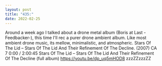 ```yaml
---
layout: post
title: "435:"
date: 2022-02-25
---
```


Around a week ago I talked about a drone metal album (Boris at Last -Feedbacker-), this time I'll rec a purer drone ambient album. Like most ambient drone music, its mellow, minimalistic, and atmospheric. Stars Of The Lid ‎– Stars Of The Lid And Their Refinement Of The Decline. (2007)
 CA 7 0:00 / 2:00:45 Stars Of The Lid ‎– Stars Of The Lid And Their Refinement Of The Decline (full album)
https://youtu.be/dp_uq5mHOD8 zzzZZzzzZZ
